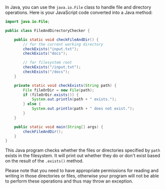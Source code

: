 In Java, you can use the `java.io.File` class to handle file and directory operations. Here is your JavaScript code converted into a Java method:

```java
import java.io.File;

public class FileAndDirectoryChecker {

    public static void checkFileAndDir() {
        // for the current working directory 
        checkExists("input.txt");
        checkExists("docs");

        // for filesystem root
        checkExists("/input.txt");
        checkExists("/docs");
    }

    private static void checkExists(String path) {
        File fileOrDir = new File(path);
        if (fileOrDir.exists()) {
            System.out.println(path + " exists.");
        } else {
            System.out.println(path + " does not exist.");
        }
    }

    public static void main(String[] args) {
        checkFileAndDir();
    }
}
```
This Java program checks whether the files or directories specified by `path` exists in the filesystem. It will print out whether they do or don't exist based on the result of the `.exists()` method.

Please note that you need to have appropriate permissions for reading and writing in those directories or files, otherwise your program will not be able to perform these operations and thus may throw an exception.
